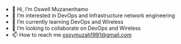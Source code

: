 - 👋 Hi, I’m Oswell Muzanenhamo
- 👀 I’m interested in DevOps and Infrastructure network engineering
- 🌱 I’m currently learning DevOps and Wireless
- 💞️ I’m looking to collaborate on DevOps and Wireless
- 📫 How to reach me ossymuzah1991@gmail.com

<!---
0ccupation/0ccupation is a ✨ NETWORK ENGINEER✨ repository because its `README.md` (this file) appears on your GitHub profile.
You can click the Preview link to take a look at your changes.
--->
